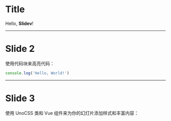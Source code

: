 # Title

Hello, **Slidev**!

---

# Slide 2

使用代码块来高亮代码：

```ts
console.log('Hello, World!')
```

---

# Slide 3

使用 UnoCSS 类和 Vue 组件来为你的幻灯片添加样式和丰富内容：

<div class="p-3">
  <Tweet id="..." />
</div>